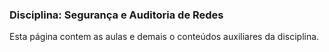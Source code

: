 ### Disciplina: Segurança e Auditoria de Redes

Esta página contem as aulas e demais o conteúdos auxiliares da disciplina.